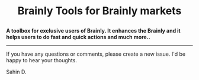 # <p align="center">Brainly Tools for Brainly markets</p>

**A toolbox for exclusive users of Brainly. It enhances the Brainly and
 it helps users to do fast and quick actions and much more..**

---

If you have any questions or comments, please create a new issue. I'd be happy
to hear your thoughts.

Sahin D.